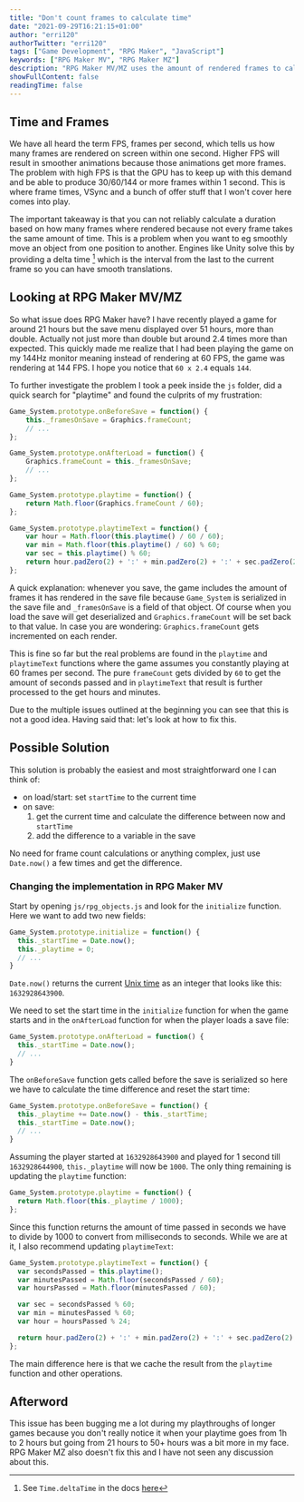 ```yaml
---
title: "Don't count frames to calculate time"
date: "2021-09-29T16:21:15+01:00"
author: "erri120"
authorTwitter: "erri120"
tags: ["Game Development", "RPG Maker", "JavaScript"]
keywords: ["RPG Maker MV", "RPG Maker MZ"]
description: "RPG Maker MV/MZ uses the amount of rendered frames to calculate how long player has been playing the game. They sadly forgot that 60 frames do not always equal 1 second and that you can just use a timestamp instead. This is a very simple fix that you should implement in your game after reading this post!"
showFullContent: false
readingTime: false
---
```


## Time and Frames

We have all heard the term FPS, frames per second, which tells us how many frames are rendered on screen within one second. Higher FPS will result in smoother animations because those animations get more frames. The problem with high FPS is that the GPU has to keep up with this demand and be able to produce 30/60/144 or more frames within 1 second. This is where frame times, VSync and a bunch of offer stuff that I won't cover here comes into play.

The important takeaway is that you can not reliably calculate a duration based on how many frames where rendered because not every frame takes the same amount of time. This is a problem when you want to eg smoothly move an object from one position to another. Engines like Unity solve this by providing a delta time [^1] which is the interval from the last to the current frame so you can have smooth translations.

[^1]: See `Time.deltaTime` in the docs [here](https://docs.unity3d.com/ScriptReference/Time-deltaTime.html)

## Looking at RPG Maker MV/MZ

So what issue does RPG Maker have? I have recently played a game for around 21 hours but the save menu displayed over 51 hours, more than double. Actually not just more than double but around 2.4 times more than expected. This quickly made me realize that I had been playing the game on my 144Hz monitor meaning instead of rendering at 60 FPS, the game was rendering at 144 FPS. I hope you notice that `60 x 2.4` equals `144`.

To further investigate the problem I took a peek inside the `js` folder, did a quick search for "playtime" and found the culprits of my frustration:

```javascript
Game_System.prototype.onBeforeSave = function() {
    this._framesOnSave = Graphics.frameCount;
    // ...
};
```

```javascript
Game_System.prototype.onAfterLoad = function() {
    Graphics.frameCount = this._framesOnSave;
    // ...
};
```

```javascript
Game_System.prototype.playtime = function() {
    return Math.floor(Graphics.frameCount / 60);
};
```

```javascript
Game_System.prototype.playtimeText = function() {
    var hour = Math.floor(this.playtime() / 60 / 60);
    var min = Math.floor(this.playtime() / 60) % 60;
    var sec = this.playtime() % 60;
    return hour.padZero(2) + ':' + min.padZero(2) + ':' + sec.padZero(2);
};
```

A quick explanation: whenever you save, the game includes the amount of frames it has rendered in the save file because `Game_System` is serialized in the save file and `_framesOnSave` is a field of that object. Of course when you load the save will get deserialized and `Graphics.frameCount` will be set back to that value. In case you are wondering: `Graphics.frameCount` gets incremented on each render.

This is fine so far but the real problems are found in the `playtime` and `playtimeText` functions where the game assumes you constantly playing at 60 frames per second. The pure `frameCount` gets divided by `60` to get the amount of seconds passed and in `playtimeText` that result is further processed to the get hours and minutes.

Due to the multiple issues outlined at the beginning you can see that this is not a good idea. Having said that: let's look at how to fix this.

## Possible Solution

This solution is probably the easiest and most straightforward one I can think of:

- on load/start: set `startTime` to the current time
- on save:
  1) get the current time and calculate the difference between now and `startTime`
  2) add the difference to a variable in the save

No need for frame count calculations or anything complex, just use `Date.now()` a few times and get the difference.

### Changing the implementation in RPG Maker MV

Start by opening `js/rpg_objects.js` and look for the `initialize` function. Here we want to add two new fields:

```javascript
Game_System.prototype.initialize = function() {
  this._startTime = Date.now();
  this._playtime = 0;
  // ...
}
```

`Date.now()` returns the current [Unix time](https://currentmillis.com/) as an integer that looks like this: `1632928643900`.

We need to set the start time in the `initialize` function for when the game starts and in the `onAfterLoad` function for when the player loads a save file:

```javascript
Game_System.prototype.onAfterLoad = function() {
  this._startTime = Date.now();
  // ...
}
```

The `onBeforeSave` function gets called before the save is serialized so here we have to calculate the time difference and reset the start time:

```javascript
Game_System.prototype.onBeforeSave = function() {
  this._playtime += Date.now() - this._startTime;
  this._startTime = Date.now();
  // ...
}
```

Assuming the player started at `1632928643900` and played for 1 second till `1632928644900`, `this._playtime` will now be `1000`. The only thing remaining is updating the `playtime` function:

```javascript
Game_System.prototype.playtime = function() {
  return Math.floor(this._playtime / 1000);
};
```

Since this function returns the amount of time passed in seconds we have to divide by 1000 to convert from milliseconds to seconds. While we are at it, I also recommend updating `playtimeText`:

```javascript
Game_System.prototype.playtimeText = function() {
  var secondsPassed = this.playtime();
  var minutesPassed = Math.floor(secondsPassed / 60);
  var hoursPassed = Math.floor(minutesPassed / 60);

  var sec = secondsPassed % 60;
  var min = minutesPassed % 60;
  var hour = hoursPassed % 24;

  return hour.padZero(2) + ':' + min.padZero(2) + ':' + sec.padZero(2);
};
```

The main difference here is that we cache the result from the `playtime` function and other operations.

## Afterword

This issue has been bugging me a lot during my playthroughs of longer games because you don't really notice it when your playtime goes from 1h to 2 hours but going from 21 hours to 50+ hours was a bit more in my face. RPG Maker MZ also doesn't fix this and I have not seen any discussion about this.
